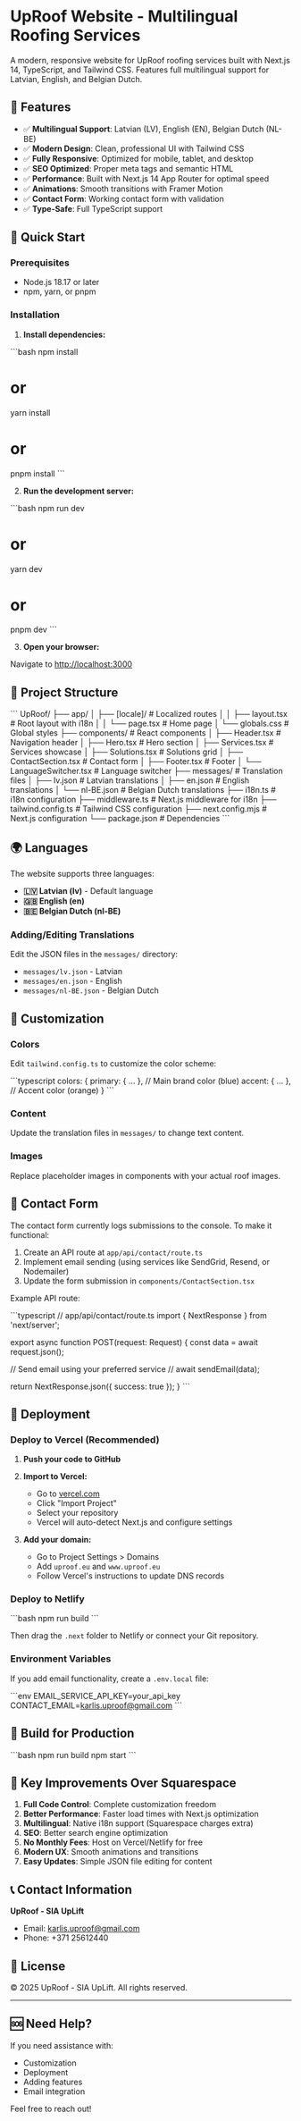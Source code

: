 # UpRoof Website - Multilingual Roofing Services

A modern, responsive website for UpRoof roofing services built with Next.js 14, TypeScript, and Tailwind CSS. Features full multilingual support for Latvian, English, and Belgian Dutch.

## 🌟 Features

- ✅ **Multilingual Support**: Latvian (LV), English (EN), Belgian Dutch (NL-BE)
- ✅ **Modern Design**: Clean, professional UI with Tailwind CSS
- ✅ **Fully Responsive**: Optimized for mobile, tablet, and desktop
- ✅ **SEO Optimized**: Proper meta tags and semantic HTML
- ✅ **Performance**: Built with Next.js 14 App Router for optimal speed
- ✅ **Animations**: Smooth transitions with Framer Motion
- ✅ **Contact Form**: Working contact form with validation
- ✅ **Type-Safe**: Full TypeScript support

## 🚀 Quick Start

### Prerequisites

- Node.js 18.17 or later
- npm, yarn, or pnpm

### Installation

1. **Install dependencies:**

\`\`\`bash
npm install
# or
yarn install
# or
pnpm install
\`\`\`

2. **Run the development server:**

\`\`\`bash
npm run dev
# or
yarn dev
# or
pnpm dev
\`\`\`

3. **Open your browser:**

Navigate to [http://localhost:3000](http://localhost:3000)

## 📁 Project Structure

\`\`\`
UpRoof/
├── app/
│   ├── [locale]/          # Localized routes
│   │   ├── layout.tsx     # Root layout with i18n
│   │   └── page.tsx       # Home page
│   └── globals.css        # Global styles
├── components/            # React components
│   ├── Header.tsx         # Navigation header
│   ├── Hero.tsx           # Hero section
│   ├── Services.tsx       # Services showcase
│   ├── Solutions.tsx      # Solutions grid
│   ├── ContactSection.tsx # Contact form
│   ├── Footer.tsx         # Footer
│   └── LanguageSwitcher.tsx # Language switcher
├── messages/              # Translation files
│   ├── lv.json           # Latvian translations
│   ├── en.json           # English translations
│   └── nl-BE.json        # Belgian Dutch translations
├── i18n.ts               # i18n configuration
├── middleware.ts         # Next.js middleware for i18n
├── tailwind.config.ts    # Tailwind CSS configuration
├── next.config.mjs       # Next.js configuration
└── package.json          # Dependencies
\`\`\`

## 🌍 Languages

The website supports three languages:

- **🇱🇻 Latvian (lv)** - Default language
- **🇬🇧 English (en)**
- **🇧🇪 Belgian Dutch (nl-BE)**

### Adding/Editing Translations

Edit the JSON files in the `messages/` directory:

- `messages/lv.json` - Latvian
- `messages/en.json` - English
- `messages/nl-BE.json` - Belgian Dutch

## 🎨 Customization

### Colors

Edit `tailwind.config.ts` to customize the color scheme:

\`\`\`typescript
colors: {
  primary: { ... },  // Main brand color (blue)
  accent: { ... },   // Accent color (orange)
}
\`\`\`

### Content

Update the translation files in `messages/` to change text content.

### Images

Replace placeholder images in components with your actual roof images.

## 📧 Contact Form

The contact form currently logs submissions to the console. To make it functional:

1. Create an API route at `app/api/contact/route.ts`
2. Implement email sending (using services like SendGrid, Resend, or Nodemailer)
3. Update the form submission in `components/ContactSection.tsx`

Example API route:

\`\`\`typescript
// app/api/contact/route.ts
import { NextResponse } from 'next/server';

export async function POST(request: Request) {
  const data = await request.json();
  
  // Send email using your preferred service
  // await sendEmail(data);
  
  return NextResponse.json({ success: true });
}
\`\`\`

## 🚢 Deployment

### Deploy to Vercel (Recommended)

1. **Push your code to GitHub**

2. **Import to Vercel:**
   - Go to [vercel.com](https://vercel.com)
   - Click "Import Project"
   - Select your repository
   - Vercel will auto-detect Next.js and configure settings

3. **Add your domain:**
   - Go to Project Settings > Domains
   - Add `uproof.eu` and `www.uproof.eu`
   - Follow Vercel's instructions to update DNS records

### Deploy to Netlify

\`\`\`bash
npm run build
\`\`\`

Then drag the `.next` folder to Netlify or connect your Git repository.

### Environment Variables

If you add email functionality, create a `.env.local` file:

\`\`\`env
EMAIL_SERVICE_API_KEY=your_api_key
CONTACT_EMAIL=karlis.uproof@gmail.com
\`\`\`

## 🔧 Build for Production

\`\`\`bash
npm run build
npm start
\`\`\`

## 📱 Key Improvements Over Squarespace

1. **Full Code Control**: Complete customization freedom
2. **Better Performance**: Faster load times with Next.js optimization
3. **Multilingual**: Native i18n support (Squarespace charges extra)
4. **SEO**: Better search engine optimization
5. **No Monthly Fees**: Host on Vercel/Netlify for free
6. **Modern UX**: Smooth animations and transitions
7. **Easy Updates**: Simple JSON file editing for content

## 📞 Contact Information

**UpRoof - SIA UpLift**
- Email: karlis.uproof@gmail.com
- Phone: +371 25612440

## 📄 License

© 2025 UpRoof - SIA UpLift. All rights reserved.

---

## 🆘 Need Help?

If you need assistance with:
- Customization
- Deployment
- Adding features
- Email integration

Feel free to reach out!
